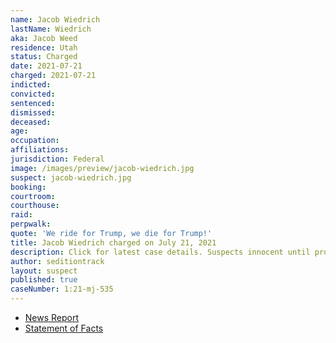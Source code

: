 ```yaml
---
name: Jacob Wiedrich
lastName: Wiedrich
aka: Jacob Weed
residence: Utah
status: Charged
date: 2021-07-21
charged: 2021-07-21
indicted:
convicted:
sentenced:
dismissed:
deceased:
age:
occupation:
affiliations:
jurisdiction: Federal
image: /images/preview/jacob-wiedrich.jpg
suspect: jacob-wiedrich.jpg
booking:
courtroom:
courthouse:
raid:
perpwalk:
quote: 'We ride for Trump, we die for Trump!'
title: Jacob Wiedrich charged on July 21, 2021
description: Click for latest case details. Suspects innocent until proven guilty.
author: seditiontrack
layout: suspect
published: true
caseNumber: 1:21-mj-535
---
```

- [News Report](https://www.sltrib.com/news/2021/08/02/two-more-utahns-arrested/)
- [Statement of Facts](https://www.justice.gov/usao-dc/case-multi-defendant/file/1421541/download)

